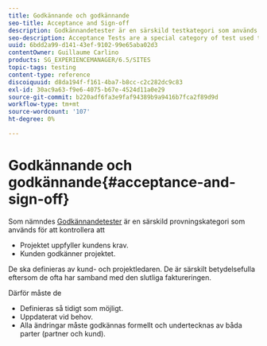 ```yaml
---
title: Godkännande och godkännande
seo-title: Acceptance and Sign-off
description: Godkännandetester är en särskild testkategori som används för att verifiera att projektet uppfyller kundens krav och att kunden godkänner projektet
seo-description: Acceptance Tests are a special category of test used to verify that the project fulfils the customer's requirements and that the customer accepts the project
uuid: 6bdd2a99-d141-43ef-9102-99e65aba02d3
contentOwner: Guillaume Carlino
products: SG_EXPERIENCEMANAGER/6.5/SITES
topic-tags: testing
content-type: reference
discoiquuid: d8da194f-f161-4ba7-b8cc-c2c282dc9c83
exl-id: 30ac9a63-f9e6-4075-b67e-4524d11a0e29
source-git-commit: b220adf6fa3e9faf94389b9a9416b7fca2f89d9d
workflow-type: tm+mt
source-wordcount: '107'
ht-degree: 0%

---
```


# Godkännande och godkännande{#acceptance-and-sign-off}

Som nämndes [Godkännandetester](/help/sites-developing/planning.md) är en särskild provningskategori som används för att kontrollera att

* Projektet uppfyller kundens krav.
* Kunden godkänner projektet.

De ska definieras av kund- och projektledaren. De är särskilt betydelsefulla eftersom de ofta har samband med den slutliga faktureringen.

Därför måste de

* Definieras så tidigt som möjligt.
* Uppdaterat vid behov.
* Alla ändringar måste godkännas formellt och undertecknas av båda parter (partner och kund).
